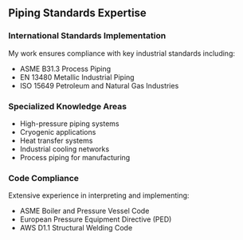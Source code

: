 ## Piping Standards Expertise

### International Standards Implementation

My work ensures compliance with key industrial standards including:

- ASME B31.3 Process Piping
- EN 13480 Metallic Industrial Piping
- ISO 15649 Petroleum and Natural Gas Industries

### Specialized Knowledge Areas

- High-pressure piping systems
- Cryogenic applications
- Heat transfer systems
- Industrial cooling networks
- Process piping for manufacturing

### Code Compliance

Extensive experience in interpreting and implementing:

- ASME Boiler and Pressure Vessel Code
- European Pressure Equipment Directive (PED)
- AWS D1.1 Structural Welding Code
